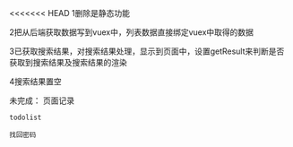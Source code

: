 <<<<<<< HEAD
1删除是静态功能

2把从后端获取数据写到vuex中，列表数据直接绑定vuex中取得的数据

3已获取搜索结果，对搜索结果处理，显示到页面中，设置getResult来判断是否获取到搜索结果及搜索结果的渲染

4搜索结果置空



未完成：
    页面记录
    
    todolist

    找回密码
